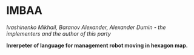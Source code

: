 # IMBAA
*Ivashinenko Mikhail, Baranov Alexander, Alexander Dumin - the implementers and the author of this party*

**Inrerpeter of language for management robot moving in hexagon map.**
